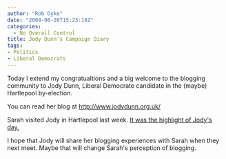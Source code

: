 ```yaml
---
author: "Rob Dyke"
date: "2004-08-26T15:23:18Z"
categories:
  - No Overall Control
title: Jody Dunn’s Campaign Diary
tags:
- Politics
- Liberal Democrats
---
```

Today I extend my congratualtions and a big welcome to the blogging community to Jody Dunn, Liberal Democrate candidate in the (maybe) Hartlepool by-election.

You can read her blog at <http://www.jodydunn.org.uk/>

Sarah visited Jody in Hartlepool last week. [It was the highlight of Jody's day.](http://www.jodydunn.org.uk/archives/2004/08/sarah_teather_v.html)

I hope that Jody will share her blogging experiences with Sarah when they next meet. Maybe that will change Sarah's perception of blogging.
